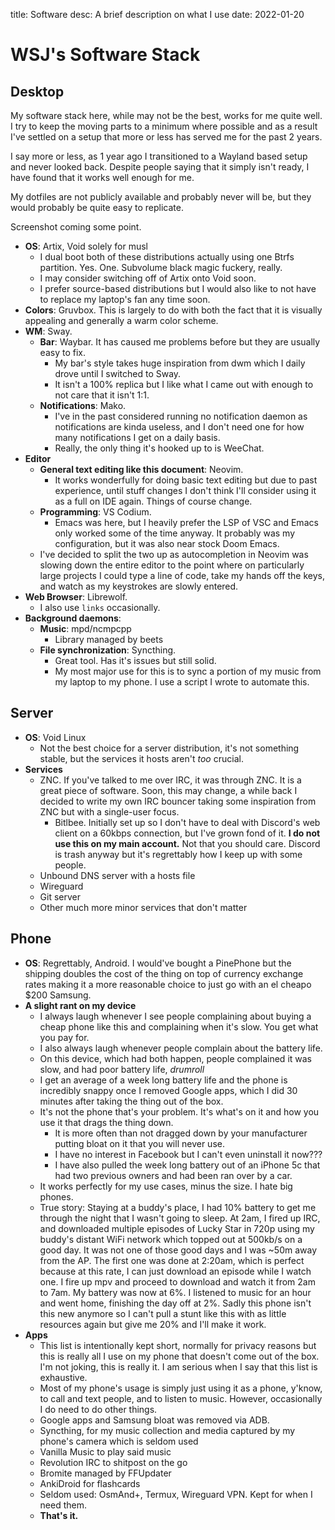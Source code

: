 title: Software
desc: A brief description on what I use
date: 2022-01-20

# WSJ's Software Stack

## Desktop
My software stack here, while may not be the best, works for me quite well.
I try to keep the moving parts to a minimum where possible and as a result I've
settled on a setup that more or less has served me for the past 2 years.

I say more or less, as 1 year ago I transitioned to a Wayland based setup and
never looked back.
Despite people saying that it simply isn't ready, I have found that it works
well enough for me.

My dotfiles are not publicly available and probably never will be, but they
would probably be quite easy to replicate.

Screenshot coming some point.

- **OS**: Artix, Void solely for musl
  - I dual boot both of these distributions actually using one Btrfs partition.
  Yes. One. Subvolume black magic fuckery, really.
  - I may consider switching off of Artix onto Void soon.
  - I prefer source-based distributions but I would also like to not have to
    replace my laptop's fan any time soon.
- **Colors**: Gruvbox.
  This is largely to do with both the fact that it is visually appealing and
  generally a warm color scheme.
- **WM**: Sway.
  - **Bar**: Waybar. It has caused me problems before but they are usually easy
    to fix.
    - My bar's style takes huge inspiration from dwm which I daily drove until I
      switched to Sway.
    - It isn't a 100% replica but I like what I came out with enough to not
      care that it isn't 1:1.
  - **Notifications**: Mako.
    - I've in the past considered running no notification daemon as
      notifications are kinda useless, and I don't need one for how many
      notifications I get on a daily basis.
    - Really, the only thing it's hooked up to is WeeChat.
- **Editor**
  - **General text editing like this document**: Neovim.
    - It works wonderfully for doing basic text editing but due to past
      experience, until stuff changes I don't think I'll consider using it as a
      full on IDE again. Things of course change.
  - **Programming**: VS Codium.
    - Emacs was here, but I heavily prefer the LSP of VSC and Emacs only worked
      some of the time anyway.
      It probably was my configuration, but it was also near stock Doom Emacs.
  - I've decided to split the two up as autocompletion in Neovim was slowing
    down the entire editor to the point where on particularly large projects I
    could type a line of code, take my hands off the keys, and watch as my
    keystrokes are slowly entered.
- **Web Browser**: Librewolf.
  - I also use `links` occasionally.
- **Background daemons**:
  - **Music**: mpd/ncmpcpp
    - Library managed by beets
  - **File synchronization**: Syncthing.
    - Great tool. Has it's issues but still solid.
    - My most major use for this is to sync a portion of my music from my laptop
      to my phone. I use a script I wrote to automate this.

## Server
- **OS**: Void Linux
  - Not the best choice for a server distribution, it's not something stable,
    but the services it hosts aren't *too* crucial.
- **Services**
  - ZNC. If you've talked to me over IRC, it was through ZNC.
  It is a great piece of software.
  Soon, this may change, a while back I decided to write my own IRC bouncer
  taking some inspiration from ZNC but with a single-user focus.
    - Bitlbee. Initially set up so I don't have to deal with Discord's web
      client on a 60kbps connection, but I've grown fond of it.
      **I do not use this on my main account.** Not that you should care.
      Discord is trash anyway but it's regrettably how I keep up with some
      people.
  - Unbound DNS server with a hosts file
  - Wireguard
  - Git server
  - Other much more minor services that don't matter

## Phone
- **OS**: Regrettably, Android.
  I would've bought a PinePhone but the shipping doubles the cost of the thing
  on top of currency exchange rates making it a more reasonable choice to just
  go with an el cheapo $200 Samsung.
- **A slight rant on my device**
  - I always laugh whenever I see people complaining about buying a cheap phone
    like this and complaining when it's slow. You get what you pay for.
  - I also always laugh whenever people complain about the battery life.
  - On this device, which had both happen, people complained it was slow, and
    had poor battery life, *drumroll*
  - I get an average of a week long battery life and the phone is incredibly
    snappy once I removed Google apps, which I did 30 minutes after taking the
    thing out of the box.
  - It's not the phone that's your problem. It's what's on it and how you use it
    that drags the thing down.
    - It is more often than not dragged down by your manufacturer putting bloat
      on it that you will never use.
    - I have no interest in Facebook but I can't even uninstall it now???
    - I have also pulled the week long battery out of an iPhone 5c that had two
      previous owners and had been ran over by a car.
  - It works perfectly for my use cases, minus the size. I hate big phones.
  - True story: Staying at a buddy's place, I had 10% battery to get me through
    the night that I wasn't going to sleep.
    At 2am, I fired up IRC, and downloaded multiple episodes of Lucky Star in
    720p using my buddy's distant WiFi network which topped out at 500kb/s on a
    good day. It was not one of those good days and I was ~50m away from the AP.
    The first one was done at 2:20am, which is perfect because at this rate, I
    can just download an episode while I watch one.
    I fire up mpv and proceed to download and watch it from 2am to 7am.
    My battery was now at 6%. I listened to music for an hour and went home,
    finishing the day off at 2%.
    Sadly this phone isn't this new anymore so I can't pull a stunt like this
    with as little resources again but give me 20% and I'll make it work.
- **Apps**
  - This list is intentionally kept short, normally for privacy reasons but this
    is really all I use on my phone that doesn't come out of the box.
    I'm not joking, this is really it. I am serious when I say that this list is
    exhaustive.
  - Most of my phone's usage is simply just using it as a phone, y'know, to call
    and text people, and to listen to music.
    However, occasionally I do need to do other things.
  - Google apps and Samsung bloat was removed via ADB.
  - Syncthing, for my music collection and media captured by my phone's camera
    which is seldom used
  - Vanilla Music to play said music
  - Revolution IRC to shitpost on the go
  - Bromite managed by FFUpdater
  - AnkiDroid for flashcards
  - Seldom used: OsmAnd+, Termux, Wireguard VPN. Kept for when I need them.
  - **That's it.**

